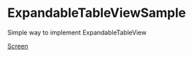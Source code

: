 # ExpandableTableViewSample

Simple way to implement ExpandableTableView

[Screen](https://github.com/viral7chauhan/ExpandableTableViewSample/blob/master/Media/ExpandableCell.png)
